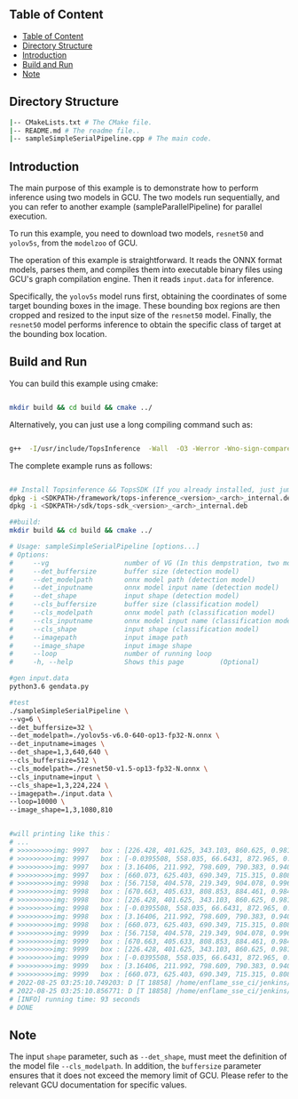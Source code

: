 ## Table of Content
- [Table of Content](#table-of-content)
- [Directory Structure](#directory-structure)
- [Introduction](#introduction)
- [Build and Run](#build-and-run)
- [Note](#note)


## Directory Structure
``` bash
|-- CMakeLists.txt # The CMake file.
|-- README.md # The readme file..
|-- sampleSimpleSerialPipeline.cpp # The main code.
```
## Introduction
The main purpose of this example is to demonstrate how to perform inference using two models in GCU. The two models run sequentially, and you can refer to another example (sampleParallelPipeline) for parallel execution.

To run this example, you need to download two models, `resnet50` and `yolov5s`, from the `modelzoo` of GCU.

The operation of this example is straightforward. It reads the ONNX format models, parses them, and compiles them into executable binary files using GCU's graph compilation engine. Then it reads `input.data` for inference.

Specifically, the `yolov5s` model runs first, obtaining the coordinates of some target bounding boxes in the image. These bounding box regions are then cropped and resized to the input size of the `resnet50` model. Finally, the `resnet50` model performs inference to obtain the specific class of target at the bounding box location.


## Build and Run
You can build this example using cmake:
``` bash

mkdir build && cd build && cmake ../

```

Alternatively, you can just use a long compiling command such as:
``` bash

g++  -I/usr/include/TopsInference  -Wall  -O3 -Werror -Wno-sign-compare -std=c++17 -L/usr/lib -L/usr/local/lib/ -lTopsInference -lpthread -ldl -Wl,-fuse-ld=gold -o ./sampleSimpleSerialPipeline sampleSimpleSerialPipeline.cpp

```

The complete example runs as follows:
``` bash

## Install Topsinference && TopsSDK (If you already installed, just jump this step)
dpkg -i <SDKPATH>/framework/tops-inference_<version>_<arch>_internal.deb 
dpkg -i <SDKPATH>/sdk/tops-sdk_<version>_<arch>_internal.deb 

##build:
mkdir build && cd build && cmake ../

# Usage: sampleSimpleSerialPipeline [options...]
# Options:
#     --vg                   number of VG (In this dempstration, two models use the same vg)
#     --det_buffersize       buffer size (detection model) 
#     --det_modelpath        onnx model path (detection model) 
#     --det_inputname        onnx model input name (detection model) 
#     --det_shape            input shape (detection model) 
#     --cls_buffersize       buffer size (classification model) 
#     --cls_modelpath        onnx model path (classification model) 
#     --cls_inputname        onnx model input name (classification model) 
#     --cls_shape            input shape (classification model) 
#     --imagepath            input image path       
#     --image_shape          input image shape      
#     --loop                 number of running loop 
#     -h, --help             Shows this page         (Optional)

#gen input.data
python3.6 gendata.py

#test
./sampleSimpleSerialPipeline \
--vg=6 \
--det_buffersize=32 \
--det_modelpath=./yolov5s-v6.0-640-op13-fp32-N.onnx \
--det_inputname=images \
--det_shape=1,3,640,640 \
--cls_buffersize=512 \
--cls_modelpath=./resnet50-v1.5-op13-fp32-N.onnx \
--cls_inputname=input \
--cls_shape=1,3,224,224 \
--imagepath=./input.data \
--loop=10000 \
--image_shape=1,3,1080,810


#will printing like this：
# ...
# >>>>>>>>>img: 9997   box : [226.428, 401.625, 343.103, 860.625, 0.981445, 0], 148
# >>>>>>>>>img: 9997   box : [-0.0395508, 558.035, 66.6431, 872.965, 0.980957, 0], 881
# >>>>>>>>>img: 9997   box : [3.16406, 211.992, 798.609, 790.383, 0.94043, 5], 575
# >>>>>>>>>img: 9997   box : [660.073, 625.403, 690.349, 715.315, 0.808594, 41], 881
# >>>>>>>>>img: 9998   box : [56.7158, 404.578, 219.349, 904.078, 0.996582, 0], 796
# >>>>>>>>>img: 9998   box : [670.663, 405.633, 808.853, 884.461, 0.984863, 0], 792
# >>>>>>>>>img: 9998   box : [226.428, 401.625, 343.103, 860.625, 0.981445, 0], 148
# >>>>>>>>>img: 9998   box : [-0.0395508, 558.035, 66.6431, 872.965, 0.980957, 0], 881
# >>>>>>>>>img: 9998   box : [3.16406, 211.992, 798.609, 790.383, 0.94043, 5], 575
# >>>>>>>>>img: 9998   box : [660.073, 625.403, 690.349, 715.315, 0.808594, 41], 881
# >>>>>>>>>img: 9999   box : [56.7158, 404.578, 219.349, 904.078, 0.996582, 0], 796
# >>>>>>>>>img: 9999   box : [670.663, 405.633, 808.853, 884.461, 0.984863, 0], 792
# >>>>>>>>>img: 9999   box : [226.428, 401.625, 343.103, 860.625, 0.981445, 0], 148
# >>>>>>>>>img: 9999   box : [-0.0395508, 558.035, 66.6431, 872.965, 0.980957, 0], 881
# >>>>>>>>>img: 9999   box : [3.16406, 211.992, 798.609, 790.383, 0.94043, 5], 575
# >>>>>>>>>img: 9999   box : [660.073, 625.403, 690.349, 715.315, 0.808594, 41], 881
# 2022-08-25 03:25:10.749203: D [T 18858] /home/enflame_sse_ci/jenkins/workspace/JF_sw_daily_cmake_build@2/tops/sdk/lib/TopsInference/Engine/TopsInferenceEngineImpl.h:66 : engine -- { model_id: 1 }, was Free
# 2022-08-25 03:25:10.856771: D [T 18858] /home/enflame_sse_ci/jenkins/workspace/JF_sw_daily_cmake_build@2/tops/sdk/lib/TopsInference/Engine/TopsInferenceEngineImpl.h:66 : engine -- { model_id: 2 }, was Free
# [INFO] running time: 93 seconds
# DONE
```

## Note

The input `shape` parameter, such as `--det_shape`, must meet the definition of the model file `--cls_modelpath`. In addition, the `buffersize` parameter ensures that it does not exceed the memory limit of GCU. Please refer to the relevant GCU documentation for specific values.
